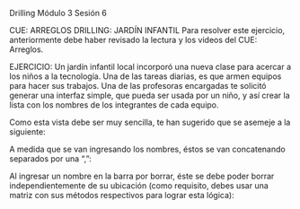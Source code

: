 Drilling Módulo 3 Sesión 6

CUE: ARREGLOS 
DRILLING: JARDÍN INFANTIL 
Para resolver este ejercicio, anteriormente debe haber revisado la lectura y los videos del CUE: Arreglos. 
 
EJERCICIO: 
Un jardín infantil local incorporó una nueva clase para acercar a los niños a la tecnología. Una de las tareas 
diarias,  es  que  armen  equipos  para  hacer  sus  trabajos.  Una  de  las  profesoras  encargadas  te  solicitó 
generar una interfaz simple, que pueda ser usada por un niño, y así crear la lista con los nombres de los 
integrantes de cada equipo. 
 
Como esta vista debe ser muy sencilla, te han sugerido que se asemeje a la siguiente: 
 
 
A medida que se van ingresando los nombres, éstos se van concatenando separados por una “,”: 
 
 
 
Al ingresar un nombre en la barra por borrar, éste se debe poder borrar independientemente de su ubicación 
(como requisito, debes usar una matriz con sus métodos respectivos para lograr esta lógica): 
 
  
 
 
 
 
 
